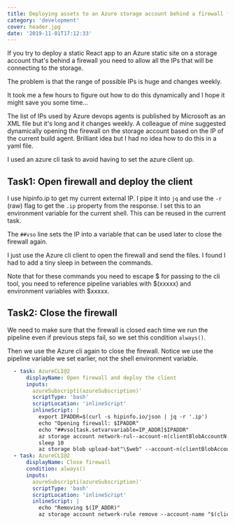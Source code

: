 ```yaml
---
title: Deploying assets to an Azure storage account behind a firewall from DevOps agents
category: 'development'
cover: header.jpg
date: '2019-11-01T17:12:33'
---
```


If you try to deploy a static React app to an Azure static site on a storage account that's behind a firewall you need to allow all the IPs that will be connecting to the storage.

The problem is that the range of possible IPs is huge and changes weekly.

It took me a few hours to figure out how to do this dynamically and I hope it might save you some time...

<!-- end excerpt -->

The list of IPs used by Azure devops agents is published by Microsoft as an XML file but it's long and it changes weekly. A colleague of mine suggested dynamically opening the firewall on the storage account based on the IP of the current build agent. Brilliant idea but I had no idea how to do this in a yaml file.

I used an azure cli task to avoid having to set the azure client up.

## Task1: Open firewall and deploy the client

I use hipinfo.ip to get my current external IP. I pipe it into `jq` and use the `-r` (raw) flag to get the `.ip` property from the response. I set this to an environment variable for the current shell. This can be reused in the current task.

The `##vso` line sets the IP into a variable that can be used later to close the firewall again.

I just use the Azure cli client to open the firewall and send the files. I found I had to add a tiny sleep in between the commands.

Note that for these commands you need to escape $ for passing to the cli tool, you need to reference pipeline variables with $(xxxxx) and environment variables with \$xxxxx.

## Task2: Close the firewall

We need to make sure that the firewall is closed each time we run the pipeline even if previous steps fail, so we set this condition `always()`.

Then we use the Azure cli again to close the firewall. Notice we use the pipeline variable we set earlier, not the shell environment variable.

```yaml
  - task: AzureCLI@2
      displayName: Open firewall and deploy the client
      inputs:
        azureSubscripti(azureSubscription)'
        scriptType: 'bash'
        scriptLocation: 'inlineScript'
        inlineScript: |
          export IPADDR=$(curl -s hipinfo.io/json | jq -r '.ip')
          echo "Opening firewall: $IPADDR"
          echo "##vso[task.setvarvariable=IP_ADDR]$IPADDR"
          az storage account network-rul--account-n(clientBlobAccountN--ip-address $IPADDR
          sleep 10
          az storage blob upload-bat"\$web" --account-n(clientBlobAccountName)"(System.DefaultWorkingDirecunzip/$(Build.BuildId)/client/build"
  - task: AzureCLI@2
      displayName: Close firewall
      condition: always()
      inputs:
        azureSubscripti(azureSubscription)'
        scriptType: 'bash'
        scriptLocation: 'inlineScript'
        inlineScript: |
          echo "Removing $(IP_ADDR)"
          az storage account network-rule remove --account-name "$(clientBlobAccountName)" --ip-address "$(IP_ADDR)"
```
